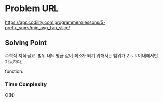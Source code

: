 # Problem URL
https://app.codility.com/programmers/lessons/5-prefix_sums/min_avg_two_slice/

## Solving Point 

수학적 지식 필요.
범위 내의 평균 값이 최소가 되기 위해서는
범위가 2 ~ 3 이내에서만 가능하다.

function:
    

### Time Complexity
O(N)